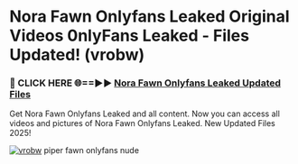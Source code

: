 # Nora Fawn Onlyfans Leaked Original Videos 0nlyFans Leaked - Files Updated! (vrobw)

<h3>🔴 CLICK HERE 🌐==►► <a href="https://tinyurl.com/x26r9saj" rel="nofollow">Nora Fawn Onlyfans Leaked Updated Files</a></h3>

Get Nora Fawn Onlyfans Leaked and all content. Now you can access all videos and pictures of Nora Fawn Onlyfans Leaked. New Updated Files 2025!

[![vrobw](https://i.imgur.com/LkgZPqh.gif)](https://tinyurl.com/x26r9saj)
piper fawn onlyfans nude